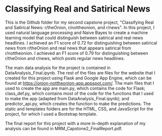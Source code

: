 # Classifying Real and Satirical News

This is the Github folder for my second capstone project, "Classifying Real and Satirical News: r/theOnion, r/nottheonion, and r/news". In this project, I used natural language processing and Naive Bayes to create a machine learning model that could distinguish between satirical and real news headlines. I achieved an F1 score of 0.72 for distinguishing between satirical news from r/theOnion and real news that appears satirical from r/nottheonion. I achieved an F1 score of 0.79 for distinguishing between r/theOnion and r/news, which posts regular news headlines.

The main data analysis for the project is contained in DataAnalysis_Final.ipynb. The rest of the files are files for the website that I created for this project using Flask and Google App Engine, which can be found at https://onion-nottheonion-app.appspot.com/. The main files that I used to create the app are main.py, which contains the code for Flask; class_def.py, which contains most of the code for the functions that I used to make the app (adapted from DataAnalysis_Final.ipynb); and predictor_api.py, which creates the function to make the predictions. The static and templates folders are for the HTML, CSS, and JavaScript for the project, for which I used a Bootstrap template.

The final report for this project with a more in-depth explanation of my analysis can be found in MRM_Capstone2_FinalReport.pdf.


